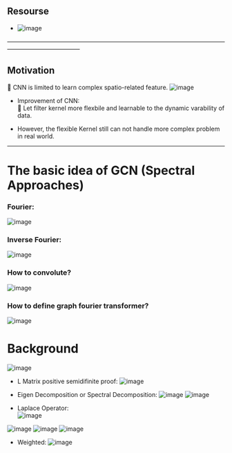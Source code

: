 ## Resourse 
- ![image](https://user-images.githubusercontent.com/88390140/139561763-0e42054f-d768-4ca9-8186-822e9ed32b01.png)

———————————————————————————————————————————————— 
## Motivation 
🥋 CNN is limited to learn complex spatio-related feature. 
![image](https://user-images.githubusercontent.com/88390140/139562688-78a22750-938b-4d3f-b391-d0641b4a20c6.png)
- Improvement of CNN:          
🍮 Let filter kernel more flexbile and learnable to the dynamic varability of data. 

- However, the flexible Kernel still can not handle more complex problem in real world.  

________________________________________ 
# The basic idea of GCN (Spectral Approaches)   
### Fourier:     
![image](https://user-images.githubusercontent.com/88390140/139561716-ca7eff89-d25d-42a1-8a8f-3e6e647f7492.png)

### Inverse Fourier:     
![image](https://user-images.githubusercontent.com/88390140/139561725-a5d91c71-fbf1-4acc-b4db-d54a991477b8.png)

### How to convolute? 
![image](https://user-images.githubusercontent.com/88390140/139561747-403fa685-d1a9-4b79-bdb3-3de45c153f1e.png)

### How to define graph fourier transformer? 
![image](https://user-images.githubusercontent.com/88390140/139561875-8bef61f6-247a-42e5-b186-caa9eb7796d7.png)

# Background 
![image](https://user-images.githubusercontent.com/88390140/139561984-032dd72b-b0a6-4b94-b9f3-cc0f4f8ea5bd.png)

- L Matrix positive semidifinite proof:
![image](https://user-images.githubusercontent.com/88390140/139562701-79ef4050-7603-4501-9362-3a3faa72da92.png)

- Eigen Decomposition or Spectral Decomposition: 
![image](https://user-images.githubusercontent.com/88390140/139562030-6bffc7f0-e964-4a90-9a48-a54ced64ad25.png)
![image](https://user-images.githubusercontent.com/88390140/139562564-5903c26d-92b2-4314-80c1-437405306d1d.png)

- Laplace Operator:            
![image](https://user-images.githubusercontent.com/88390140/139562586-b64e6c50-9e04-48e6-b877-e4233c6edc2a.png)

![image](https://user-images.githubusercontent.com/88390140/139562610-20b5bb44-30e6-46a2-b41e-b35ac2a30857.png)
![image](https://user-images.githubusercontent.com/88390140/139562612-db19f3e6-dc8d-455d-a5c7-78fc5d978ed0.png)
![image](https://user-images.githubusercontent.com/88390140/139562654-325e5495-a997-4221-8c93-96a25f5ff9ab.png)

- Weighted: 
![image](https://user-images.githubusercontent.com/88390140/139562735-247cb04a-c17c-44c6-ae65-85a956dc8f7c.png)









